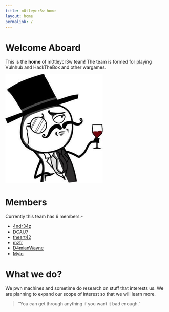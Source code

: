 ```yaml
---
title: m0tleycr3w home
layout: home
permalink: /
---
```


# Welcome Aboard

This is the **home** of m0tleycr3w team! The team is formed for playing Vulnhub and HackTheBox and other wargames.

![](/lulzsec.jpg)

# Members

Currently this team has 6 members:-

* [4ndr34z](https://twitter.com/4nqr34z) 
* [DCAU7](https://twitter.com/DCAU7)
* [theart42](https://twitter.com/theart42)
* [mzfr](https://twitter.com/0xmzfr)
* [D4mianWayne](https://twitter.com/D4mianWayne)
* [Mylo](https://twitter.com/pIaintext)

# What we do?

We pwn machines and sometime do research on stuff that interests us. We are planning to expand our scope of interest so that we will learn more.


>“You can get through anything if you want it bad enough.”

